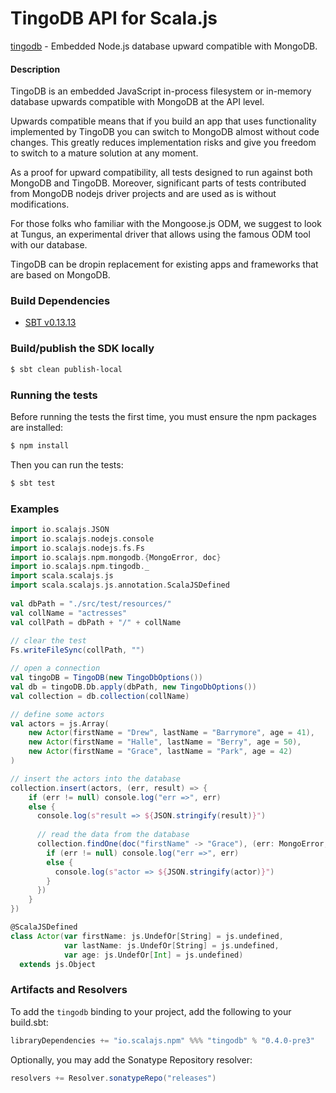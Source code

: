 TingoDB API for Scala.js
=======================
[tingodb](https://www.npmjs.com/package/tingodb) - Embedded Node.js database upward compatible with MongoDB.

#### Description

TingoDB is an embedded JavaScript in-process filesystem or in-memory database upwards compatible with MongoDB at the API level.

Upwards compatible means that if you build an app that uses functionality implemented by TingoDB 
you can switch to MongoDB almost without code changes. This greatly reduces implementation risks 
and give you freedom to switch to a mature solution at any moment.

As a proof for upward compatibility, all tests designed to run against both MongoDB and TingoDB. 
Moreover, significant parts of tests contributed from MongoDB nodejs driver projects and are used 
as is without modifications.

For those folks who familiar with the Mongoose.js ODM, we suggest to look at Tungus, an experimental 
driver that allows using the famous ODM tool with our database.

TingoDB can be dropin replacement for existing apps and frameworks that are based on MongoDB.

### Build Dependencies


* [SBT v0.13.13](http://www.scala-sbt.org/download.html)

### Build/publish the SDK locally

```bash
$ sbt clean publish-local
```

### Running the tests

Before running the tests the first time, you must ensure the npm packages are installed:

```bash
$ npm install
```

Then you can run the tests:

```bash
$ sbt test
```

### Examples

```scala
import io.scalajs.JSON
import io.scalajs.nodejs.console
import io.scalajs.nodejs.fs.Fs
import io.scalajs.npm.mongodb.{MongoError, doc}
import io.scalajs.npm.tingodb._
import scala.scalajs.js
import scala.scalajs.js.annotation.ScalaJSDefined
  
val dbPath = "./src/test/resources/"
val collName = "actresses"
val collPath = dbPath + "/" + collName  
  
// clear the test
Fs.writeFileSync(collPath, "")

// open a connection
val tingoDB = TingoDB(new TingoDbOptions())
val db = tingoDB.Db.apply(dbPath, new TingoDbOptions())
val collection = db.collection(collName)

// define some actors
val actors = js.Array(
    new Actor(firstName = "Drew", lastName = "Barrymore", age = 41),
    new Actor(firstName = "Halle", lastName = "Berry", age = 50),
    new Actor(firstName = "Grace", lastName = "Park", age = 42)
)

// insert the actors into the database
collection.insert(actors, (err, result) => {
    if (err != null) console.log("err =>", err)
    else {
      console.log(s"result => ${JSON.stringify(result)}")
    
      // read the data from the database
      collection.findOne(doc("firstName" -> "Grace"), (err: MongoError, actor: Actor) => {
        if (err != null) console.log("err =>", err)
        else {
          console.log(s"actor => ${JSON.stringify(actor)}")
        }
      })
    }
})

@ScalaJSDefined
class Actor(var firstName: js.UndefOr[String] = js.undefined,
            var lastName: js.UndefOr[String] = js.undefined,
            var age: js.UndefOr[Int] = js.undefined) 
  extends js.Object
```

### Artifacts and Resolvers

To add the `tingodb` binding to your project, add the following to your build.sbt:  

```sbt
libraryDependencies += "io.scalajs.npm" %%% "tingodb" % "0.4.0-pre3"
```

Optionally, you may add the Sonatype Repository resolver:

```sbt   
resolvers += Resolver.sonatypeRepo("releases") 
```